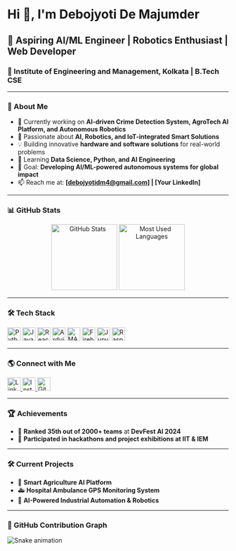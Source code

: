 # Hi 👋, I'm Debojyoti De Majumder

## 🚀 Aspiring AI/ML Engineer | Robotics Enthusiast | Web Developer

### 🏫 Institute of Engineering and Management, Kolkata | B.Tech CSE

---

### 📌 About Me
- 🔭 Currently working on **AI-driven Crime Detection System, AgroTech AI Platform, and Autonomous Robotics**
- 🤖 Passionate about **AI, Robotics, and IoT-integrated Smart Solutions**
- 💡 Building innovative **hardware and software solutions** for real-world problems
- 🌱 Learning **Data Science, Python, and AI Engineering**
- 🎯 Goal: **Developing AI/ML-powered autonomous systems for global impact**
- 📫 Reach me at: **[debojyotidm4@gmail.com] | [Your LinkedIn]**

---

### 📊 GitHub Stats
<div align="center">
  <img src="https://github-readme-stats.vercel.app/api?username=debojyoti10CC&show_icons=true&count_private=true&theme=dracula" height="150" alt="GitHub Stats"/>
  <img src="https://github-readme-stats.vercel.app/api/top-langs?username=debojyoti10CC&layout=compact&langs_count=5&theme=dracula" height="150" alt="Most Used Languages"/>
</div>

---

### 🛠️ Tech Stack
<div align="left">
  <img src="https://cdn.jsdelivr.net/gh/devicons/devicon/icons/python/python-original.svg" height="30" alt="Python" />
  <img src="https://cdn.jsdelivr.net/gh/devicons/devicon/icons/javascript/javascript-original.svg" height="30" alt="JavaScript" />
  <img src="https://cdn.jsdelivr.net/gh/devicons/devicon/icons/react/react-original.svg" height="30" alt="React" />
  <img src="https://cdn.jsdelivr.net/gh/devicons/devicon/icons/arduino/arduino-original.svg" height="30" alt="Arduino" />
  <img src="https://cdn.jsdelivr.net/gh/devicons/devicon/icons/matlab/matlab-original.svg" height="30" alt="MATLAB" />
  <img src="https://cdn.jsdelivr.net/gh/devicons/devicon/icons/firebase/firebase-plain.svg" height="30" alt="Firebase" />
  <img src="https://cdn.jsdelivr.net/gh/devicons/devicon/icons/jupyter/jupyter-original.svg" height="30" alt="Jupyter" />
  <img src="https://cdn.jsdelivr.net/gh/devicons/devicon/icons/raspberrypi/raspberrypi-original.svg" height="30" alt="Raspberry Pi" />
</div>

---

### 🌎 Connect with Me
<div align="left">
  <a href="[Your LinkedIn URL]">
    <img src="https://img.shields.io/badge/LinkedIn-blue?style=for-the-badge&logo=linkedin&logoColor=white" height="30" alt="LinkedIn" />
  </a>
  <a href="[Your Instagram URL]">
    <img src="https://img.shields.io/badge/Instagram-E4405F?style=for-the-badge&logo=instagram&logoColor=white" height="30" alt="Instagram" />
  </a>
  <a href="[Your GitHub URL]">
    <img src="https://img.shields.io/badge/GitHub-000?style=for-the-badge&logo=github&logoColor=white" height="30" alt="GitHub" />
  </a>
</div>

---

### 🏆 Achievements
- 🚀 **Ranked 35th out of 2000+ teams** at **DevFest AI 2024**
- 🤝 **Participated in hackathons and project exhibitions at IIT & IEM**


---

### 🛠️ Current Projects

- 🌱 **Smart Agriculture AI Platform**
- 🚑 **Hospital Ambulance GPS Monitoring System**
- 🤖 **AI-Powered Industrial Automation & Robotics**

---

### 🐍 GitHub Contribution Graph
<img src="https://raw.githubusercontent.com/debojyoti10CC/debojyoti10CC/output/snake.svg" alt="Snake animation" />
